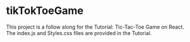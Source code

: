 # tikTokToeGame
This project is a follow along for the Tutorial: Tic-Tac-Toe Game on React.
The index.js and Styles.css files are provided in the Tutorial.
